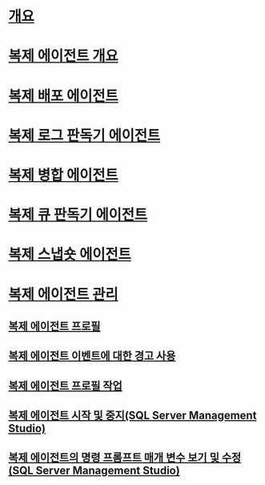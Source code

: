 # [개요](replication-agents.md)  
# [복제 에이전트 개요](replication-agents-overview.md)  
# [복제 배포 에이전트](replication-distribution-agent.md)  
# [복제 로그 판독기 에이전트](replication-log-reader-agent.md)  
# [복제 병합 에이전트](replication-merge-agent.md)  
# [복제 큐 판독기 에이전트](replication-queue-reader-agent.md)  
# [복제 스냅숏 에이전트](replication-snapshot-agent.md)  
# [복제 에이전트 관리](replication-agent-administration.md)  
## [복제 에이전트 프로필](replication-agent-profiles.md)  
## [복제 에이전트 이벤트에 대한 경고 사용](use-alerts-for-replication-agent-events.md)  
## [복제 에이전트 프로필 작업](work-with-replication-agent-profiles.md)  
## [복제 에이전트 시작 및 중지(SQL Server Management Studio)](start-and-stop-a-replication-agent-sql-server-management-studio.md)  
## [복제 에이전트의 명령 프롬프트 매개 변수 보기 및 수정(SQL Server Management Studio)](view-and-modify-replication-agent-command-prompt-parameters.md)  
